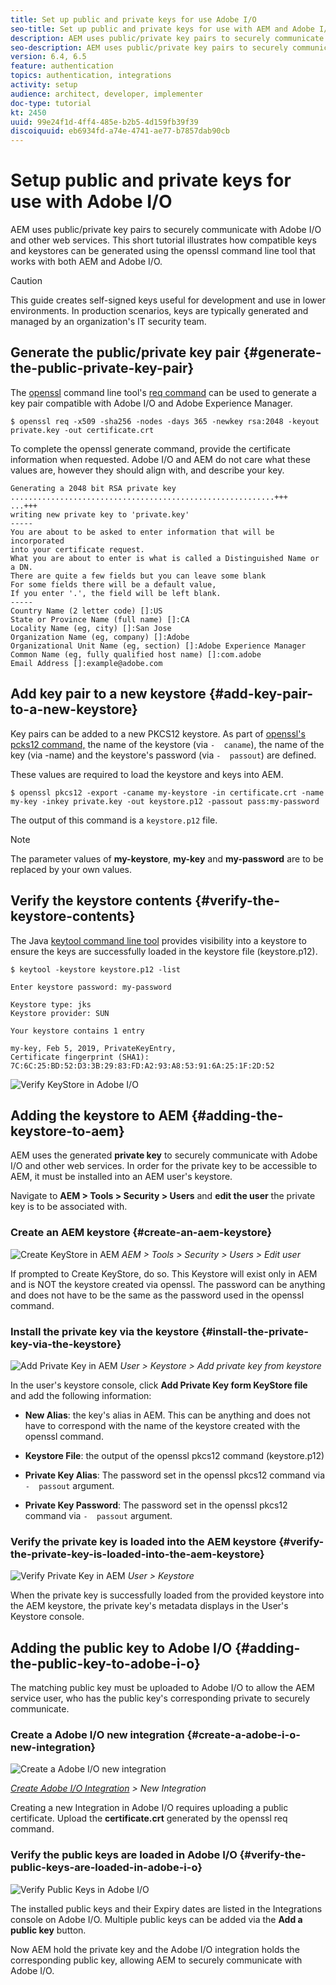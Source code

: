 ```yaml
---
title: Set up public and private keys for use Adobe I/O
seo-title: Set up public and private keys for use with AEM and Adobe I/O
description: AEM uses public/private key pairs to securely communicate with Adobe I/O and other web services. This short tutorial illustrates how compatible keys and keystores can be generated using the openssl command line tool that works with both AEM and Adobe I/O. 
seo-description: AEM uses public/private key pairs to securely communicate with Adobe I/O and other web services. This short tutorial illustrates how compatible keys and keystores can be generated using the openssl command line tool that works with both AEM and Adobe I/O. 
version: 6.4, 6.5
feature: authentication
topics: authentication, integrations
activity: setup
audience: architect, developer, implementer
doc-type: tutorial
kt: 2450
uuid: 99e24f1d-4ff4-485e-b2b5-4d159fb39f39
discoiquuid: eb6934fd-a74e-4741-ae77-b7857dab90cb
---
```


# Setup public and private keys for use with Adobe I/O

AEM uses public/private key pairs to securely communicate with Adobe I/O and other web services. This short tutorial illustrates how compatible keys and keystores can be generated using the openssl command line tool that works with both AEM and Adobe I/O.

>[!CAUTION]
>
>This guide creates self-signed keys useful for development and  use  in lower environments. In production scenarios, keys are typically generated and managed by an organization's IT security team.

## Generate the public/private key pair {#generate-the-public-private-key-pair}

The [openssl](https://www.openssl.org/docs/man1.0.2/man1/openssl.html) command line tool's [req command](https://www.openssl.org/docs/man1.0.2/man1/req.html) can be used to generate a key pair compatible with Adobe I/O and Adobe Experience Manager.

```
$ openssl req -x509 -sha256 -nodes -days 365 -newkey rsa:2048 -keyout private.key -out certificate.crt
```

To complete the openssl generate command, provide the certificate information when requested. Adobe I/O and AEM do not care what these values are, however they should align with, and describe your key.

```
Generating a 2048 bit RSA private key
...........................................................+++
...+++
writing new private key to 'private.key'
-----
You are about to be asked to enter information that will be incorporated
into your certificate request.
What you are about to enter is what is called a Distinguished Name or a DN.
There are quite a few fields but you can leave some blank
For some fields there will be a default value,
If you enter '.', the field will be left blank.
-----
Country Name (2 letter code) []:US
State or Province Name (full name) []:CA
Locality Name (eg, city) []:San Jose
Organization Name (eg, company) []:Adobe
Organizational Unit Name (eg, section) []:Adobe Experience Manager
Common Name (eg, fully qualified host name) []:com.adobe
Email Address []:example@adobe.com
```

## Add key pair to a new keystore {#add-key-pair-to-a-new-keystore}

Key pairs can be added to a new PKCS12 keystore. As part of [openssl's pcks12 command,](https://www.openssl.org/docs/man1.0.2/man1/pkcs12.html) the name of the keystore (via `-  caname`), the name of the key (via -name) and the keystore's password (via `-  passout`) are defined.

These values are required to load the keystore and keys into AEM.

```
$ openssl pkcs12 -export -caname my-keystore -in certificate.crt -name my-key -inkey private.key -out keystore.p12 -passout pass:my-password
```

The output of this command is a `keystore.p12` file.

>[!NOTE]
>
>The parameter values of **my-keystore**, **my-key** and **my-password** are to be replaced by your own values.

## Verify the keystore contents {#verify-the-keystore-contents}

The Java [keytool command line tool](https://docs.oracle.com/middleware/1213/wls/SECMG/keytool-summary-appx.htm#SECMG818) provides visibility into a keystore to ensure the keys are successfully loaded in the keystore file (keystore.p12).

```
$ keytool -keystore keystore.p12 -list

Enter keystore password: my-password

Keystore type: jks
Keystore provider: SUN

Your keystore contains 1 entry

my-key, Feb 5, 2019, PrivateKeyEntry,
Certificate fingerprint (SHA1): 7C:6C:25:BD:52:D3:3B:29:83:FD:A2:93:A8:53:91:6A:25:1F:2D:52
```

![Verify KeyStore in Adobe I/O](assets/set-up-public-private-keys-for-use-with-aem-and-adobe-io/adobe-io--public-keys.png) 

## Adding the keystore to AEM {#adding-the-keystore-to-aem}

AEM uses the generated **private key** to securely communicate with Adobe I/O and other web services. In order for the private key to be accessible to AEM, it must be installed into an AEM user's keystore.

Navigate to **AEM &gt; Tools &gt; Security &gt; Users** and **edit the user** the private key is to be associated with.

### Create an AEM keystore {#create-an-aem-keystore}

![Create KeyStore in AEM](assets/set-up-public-private-keys-for-use-with-aem-and-adobe-io/aem--create-keystore.png)
*AEM > Tools > Security > Users > Edit user*

If prompted to Create KeyStore, do so. This Keystore will exist only in AEM and is NOT the keystore created via openssl. The password can be anything and does not have to be the same as the password used in the openssl command.

### Install the private key via the keystore {#install-the-private-key-via-the-keystore}

![Add Private Key in AEM](assets/set-up-public-private-keys-for-use-with-aem-and-adobe-io/aem--add-private-key.png)
*User > Keystore > Add private key from keystore*

In the user's keystore console, click **Add Private Key form KeyStore file** and add the following information:

* **New Alias**: the key's alias in AEM. This can be anything and does not have to correspond with the name of the keystore created with the openssl command.
* **Keystore File**: the output of the openssl pkcs12 command (keystore.p12)
* **Private Key Alias**: The password set in the openssl pkcs12 command via `-  passout` argument. 

* **Private Key Password**: The password set in the openssl pkcs12 command via `-  passout` argument.

### Verify the private key is loaded into the AEM keystore {#verify-the-private-key-is-loaded-into-the-aem-keystore}

![Verify Private Key in AEM](assets/set-up-public-private-keys-for-use-with-aem-and-adobe-io/aem--keystore.png)
*User > Keystore*

When the private key is successfully loaded from the provided keystore into the AEM keystore, the private key's metadata displays in the User's Keystore console.

## Adding the public key to Adobe I/O {#adding-the-public-key-to-adobe-i-o}

The matching public key must be uploaded to Adobe I/O to allow the AEM service user, who has the public key's corresponding private to securely communicate.

### Create a Adobe I/O new integration {#create-a-adobe-i-o-new-integration}

![Create a Adobe I/O new integration](assets/set-up-public-private-keys-for-use-with-aem-and-adobe-io/adobe-io--create-new-integration.png)

*[Create Adobe I/O Integration](https://console.adobe.io/) > New Integration*

Creating a new Integration in Adobe I/O requires uploading a public certificate. Upload the **certificate.crt** generated by the openssl req command.

### Verify the public keys are loaded in Adobe I/O {#verify-the-public-keys-are-loaded-in-adobe-i-o}

![Verify Public Keys in Adobe I/O](assets/set-up-public-private-keys-for-use-with-aem-and-adobe-io/adobe-io--public-keys.png)

The installed public keys and their Expiry dates are listed in the Integrations console on Adobe I/O. Multiple public keys can be added via the **Add a public key** button.

Now AEM hold the private key and the Adobe I/O integration holds the corresponding public key, allowing AEM to securely communicate with Adobe I/O.
